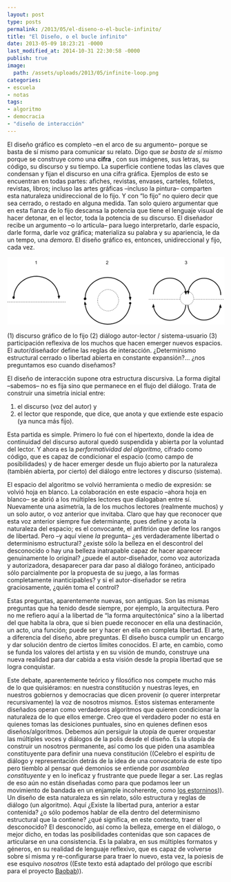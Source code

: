```yaml
---
layout: post
type: posts
permalink: /2013/05/el-diseno-o-el-bucle-infinito/
title: "El Diseño, o el bucle infinito"
date: 2013-05-09 18:23:21 -0000
last_modified_at: 2014-10-31 22:30:58 -0000
publish: true
image:
  path: /assets/uploads/2013/05/infinite-loop.png
categories:
- escuela
- notas
tags:
- algoritmo
- democracia
- "diseño de interacción"
---
```

El diseño gráfico es completo –en el arco de su argumento– porque se basta de sí mismo para comunicar su relato. Digo que _se basta de sí mismo_ porque se construye como una **cifra** , con sus imágenes, sus letras, su código, su discurso y su tiempo. La superficie contiene todas las claves que condensan y fijan el discurso en una cifra gráfica. Ejemplos de esto se encuentran en todas partes: afiches, revistas, envases, carteles, folletos, revistas, libros; incluso las artes gráficas –incluso la pintura– comparten esta naturaleza unidireccional de lo fijo. Y con “lo fijo” no quiero decir que sea cerrado, o restado en alguna medida. Tan solo quiero argumentar que en esta fianza de lo fijo descansa la potencia que tiene el lenguaje visual de hacer detonar, en el lector, toda la potencia de su discurso. El diseñador recibe un argumento –o lo articula– para luego interpretarlo, darle espacio, darle forma, darle voz gráfica; materializa su palabra y su apariencia, le da un tempo, una _demora_. El diseño gráfico es, entonces, unidireccional y fijo, cada vez. 

![partial-loops](/assets/uploads/2013/05/partial-loops.png)

(1) discurso gráfico de lo fijo (2) diálogo autor-lector / sistema-usuario (3) participación reflexiva de los muchos que hacen emerger nuevos espacios. El autor/diseñador define las reglas de interacción. ¿Determinismo estructural cerrado o libertad abierta en constante expansión?... ¿nos preguntamos eso cuando diseñamos?

El diseño de interacción supone otra estructura discursiva. La forma digital –sabemos– no es fija sino que permanece en el flujo del diálogo. Trata de construir una simetría inicial entre:

  1. el discurso (voz del autor) y
  2. el lector que responde, que dice, que anota y que extiende este espacio (ya nunca más fijo).

Esta partida es simple. Primero lo fué con el hipertexto, donde la idea de continuidad del discurso autoral quedó suspendida y abierta por la voluntad del lector. Y ahora es la _performatividad del algoritmo,_ cifrado como código, que es capaz de condicionar el espacio (como campo de posibilidades) y de hacer emerger desde un flujo abierto por la naturaleza (también abierta, por cierto) del diálogo entre lectores y discurso (sistema).

El espacio del algoritmo se volvió herramienta o medio de expresión: se volvió hoja en blanco. La colaboración en este espacio –ahora hoja en blanco– se abrió a los múltiples lectores que dialogaban entre sí. Nuevamente una asimetría, la de los muchos lectores (realmente muchos) y un solo autor, o voz anterior que invitaba. Claro que hay que reconocer que esta voz anterior siempre fue determinante, pues define y acota la naturaleza del espacio; es el convocante, el anfitrión que define los rangos de libertad. Pero –y aquí viene _la_ pregunta– ¿es verdaderamente libertad o determinismo estructural? ¿existe sólo la belleza en el descontrol del desconocido o hay una belleza inatrapable capaz de hacer aparecer genuinamente lo original? ¿puede el autor-diseñador, como voz autorizada y autorizadora, desaparecer para dar paso al diálogo foráneo, anticipado sólo parcialmente por la propuesta de su juego, a las formas completamente inanticipables? y si el autor-diseñador se retira graciosamente, ¿quién toma el control?

Estas preguntas, aparentemente nuevas, son antiguas. Son las mismas preguntas que ha tenido desde siempre, por ejemplo, la arquitectura. Pero no me refiero aquí a la libertad de “la forma arquitectónica” sino a la libertad del que habita la obra, que si bien puede reconocer en ella una destinación, un acto, una función; puede ser y hacer en ella en completa libertad. El arte, a diferencia del diseño, abre preguntas. El diseño busca cumplir un encargo y dar solución dentro de ciertos límites conocidos. El arte, en cambio, como se funda los valores del artista y en su visión de mundo, construye una nueva realidad para dar cabida a esta visión desde la propia libertad que se logra conquistar.

Este debate, aparentemente teórico y filosófico nos compete mucho más de lo que quisiéramos: en nuestra constitución y nuestras leyes, en nuestros gobiernos y democracias que dicen provenir (o querer interpretar recursivamente) la voz de nosotros mismos. Estos sistemas enteramente diseñados operan como verdaderos algoritmos que quieren condicionar la naturaleza de lo que ellos emerge. Creo que el verdadero poder no está en quienes tomas las desiciones puntuales, sino en quienes definen esos diseños/algoritmos. Debemos aún persiguir la utopía de querer orquestar las múltiples voces y diálogos de la polis desde el diseño. Es la utopía de construir un nosotros permanente, así como los que piden una asamblea constituyente para definir una nueva constitución ((Celebro el espíritu de diálogo y representación detrás de la idea de una convocatoria de este tipo pero tiemblo al pensar qué demonios se entiende por _asamblea constituyente_ y en lo ineficaz y frustrante que puede llegar a ser. Las reglas de eso aún no están diseñadas como para que podamos leer un movimiento de bandada en un enjample incoherente, como [los estorninos](http://vimeo.com/58291553 "video de un ballet de aves"))). Un diseño de esta naturaleza es sin relato, sólo estructura y reglas de diálogo (un algoritmo). Aquí ¿Existe la libertad pura, anterior a estar contenida? ¿o sólo podemos hablar de ella dentro del determinismo estructural que la contiene? ¿qué significa, en este contexto, traer el desconocido? El desconocido, así como la belleza, emerge en el diálogo, o mejor dicho, en todas las posibilidades contenidas que son capaces de articularse en una consistencia. Es la palabra, en sus múltiples formatos y géneros, en su realidad de lenguaje reflexivo, que es capaz de volverse sobre sí misma y re-configurarse para traer lo nuevo, esta vez, la poiesis de ese esquivo _nosotros_ ((Este texto está adaptado del prólogo que escribí para el proyecto [Baobab](http://proyectos.ead.pucv.cl/baobab/version-2/))).
